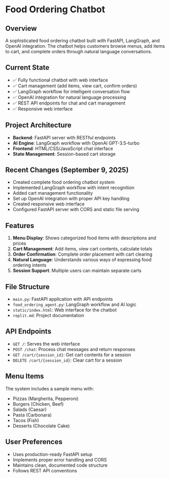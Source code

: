 # Food Ordering Chatbot

## Overview
A sophisticated food ordering chatbot built with FastAPI, LangGraph, and OpenAI integration. The chatbot helps customers browse menus, add items to cart, and complete orders through natural language conversations.

## Current State
- ✅ Fully functional chatbot with web interface
- ✅ Cart management (add items, view cart, confirm orders)
- ✅ LangGraph workflow for intelligent conversation flow
- ✅ OpenAI integration for natural language processing
- ✅ REST API endpoints for chat and cart management
- ✅ Responsive web interface

## Project Architecture
- **Backend**: FastAPI server with RESTful endpoints
- **AI Engine**: LangGraph workflow with OpenAI GPT-3.5-turbo
- **Frontend**: HTML/CSS/JavaScript chat interface
- **State Management**: Session-based cart storage

## Recent Changes (September 9, 2025)
- Created complete food ordering chatbot system
- Implemented LangGraph workflow with intent recognition
- Added cart management functionality
- Set up OpenAI integration with proper API key handling
- Created responsive web interface
- Configured FastAPI server with CORS and static file serving

## Features
1. **Menu Display**: Shows categorized food items with descriptions and prices
2. **Cart Management**: Add items, view cart contents, calculate totals
3. **Order Confirmation**: Complete order placement with cart clearing
4. **Natural Language**: Understands various ways of expressing food ordering intents
5. **Session Support**: Multiple users can maintain separate carts

## File Structure
- `main.py`: FastAPI application with API endpoints
- `food_ordering_agent.py`: LangGraph workflow and AI logic
- `static/index.html`: Web interface for the chatbot
- `replit.md`: Project documentation

## API Endpoints
- `GET /`: Serves the web interface
- `POST /chat`: Process chat messages and return responses
- `GET /cart/{session_id}`: Get cart contents for a session
- `DELETE /cart/{session_id}`: Clear cart for a session

## Menu Items
The system includes a sample menu with:
- Pizzas (Margherita, Pepperoni)
- Burgers (Chicken, Beef)
- Salads (Caesar)
- Pasta (Carbonara)
- Tacos (Fish)
- Desserts (Chocolate Cake)

## User Preferences
- Uses production-ready FastAPI setup
- Implements proper error handling and CORS
- Maintains clean, documented code structure
- Follows REST API conventions